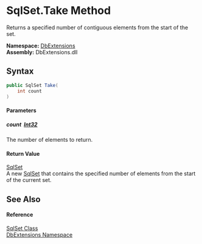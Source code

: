 SqlSet.Take Method
==================
Returns a specified number of contiguous elements from the start of the set.
  
**Namespace:** [DbExtensions][1]  
**Assembly:** DbExtensions.dll

Syntax
------

```csharp
public SqlSet Take(
	int count
)
```

#### Parameters

##### *count*  [Int32][2]
The number of elements to return.

#### Return Value
[SqlSet][3]  
A new [SqlSet][3] that contains the specified number of elements from the start of the current set.

See Also
--------

#### Reference
[SqlSet Class][3]  
[DbExtensions Namespace][1]  

[1]: ../README.md
[2]: https://learn.microsoft.com/dotnet/api/system.int32
[3]: README.md